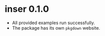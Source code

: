 # inser 0.1.0

* All provided examples run successfully.
* The package has its own `pkgdown` website.
